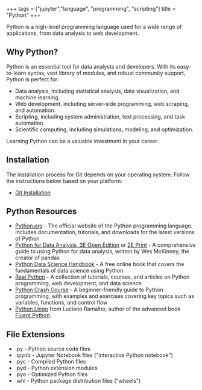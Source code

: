 +++
tags = ["jupyter","language", "programming", "scripting"]
title = "Python"
+++

Python is a high-level programming language used for a wide range of applications, from data analysis to web development.

## Why Python?

Python is an essential tool for data analysts and developers. With its easy-to-learn syntax, vast library of modules, and robust community support, Python is perfect for:

- Data analysis, including statistical analysis, data visualization, and machine learning.
- Web development, including server-side programming, web scraping, and automation.
- Scripting, including system administration, text processing, and task automation.
- Scientific computing, including simulations, modeling, and optimization.

Learning Python can be a valuable investment in your career.

## Installation

The installation process for Git depends on your operating system. Follow the instructions below based on your platform:

- [Git Installation](installation)

## Python Resources

- [Python.org](https://www.python.org/) - The official website of the Python programming language. Includes documentation, tutorials, and downloads for the latest versions of Python
- [Python for Data Analysis, 3E Open Edition](https://wesmckinney.com/book/) or [2E Print](https://www.oreilly.com/library/view/python-for-data/9781491957653/) - A comprehensive guide to using Python for data analysis, written by Wes McKinney, the creator of pandas
- [Python Data Science Handbook](https://jakevdp.github.io/PythonDataScienceHandbook/) - A free online book that covers the fundamentals of data science using Python
- [Real Python](https://realpython.com/) - A collection of tutorials, courses, and articles on Python programming, web development, and data science
- [Python Crash Course](https://ehmatthes.github.io/pcc_2e/) - A beginner-friendly guide to Python programming, with examples and exercises covering key topics such as variables, functions, and control flow
- [Python Lingo](https://www.fluentpython.com/lingo/) from Luciano Ramalho, author of the advanced book [Fluent Python](https://www.oreilly.com/library/view/fluent-python-2nd/9781492056348/).


## File Extensions

- .py - Python source code files
- .ipynb - Jupyter Notebook files ("interactive Python notebook")
- .pyc - Compiled Python files
- .pyd - Python extension modules
- .pyo - Optimized Python files
- .whl - Python package distribution files ("wheels")

